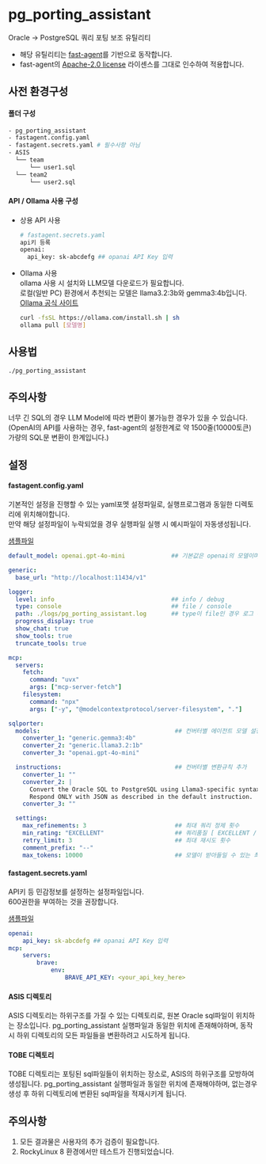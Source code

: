 # pg_porting_assistant
Oracle -> PostgreSQL 쿼리 포팅 보조 유틸리티  
* 해당 유틸리티는 [fast-agent](https://github.com/evalstate/fast-agent)를 기반으로 동작합니다.  
* fast-agent의 [Apache-2.0 license](LICENSE) 라이센스를 그대로 인수하여 적용합니다.  

## 사전 환경구성
#### 폴더 구성
```bash
- pg_porting_assistant
- fastagent.config.yaml
- fastagent.secrets.yaml # 필수사항 아님
- ASIS
  └── team
      └── user1.sql
  └── team2
      └── user2.sql
```
#### API / Ollama 사용 구성
- 상용 API 사용  
  ```bash
  # fastagent.secrets.yaml
  api키 등록
  openai:
    api_key: sk-abcdefg ## opanai API Key 입력
  ```
- Ollama 사용  
  ollama 사용 시 설치와 LLM모델 다운로드가 필요합니다.  
  로컬(일반 PC) 환경에서 추천되는 모델은 llama3.2:3b와 gemma3:4b입니다.  
  [Ollama 공식 사이트](https://ollama.com)  
  ```bash
  curl -fsSL https://ollama.com/install.sh | sh
  ollama pull [모델명]
  ```

## 사용법
```bash
./pg_porting_assistant
```

## 주의사항
너무 긴 SQL의 경우 LLM Model에 따라 변환이 불가능한 경우가 있을 수 있습니다.  
(OpenAI의 API를 사용하는 경우, fast-agent의 설정한계로 약 1500줄(10000토큰) 가량의 SQL문 변환이 한계입니다.)  

## 설정
#### fastagent.config.yaml
기본적인 설정을 진행할 수 있는 yaml포멧 설정파일로, 실행프로그램과 동일한 디렉토리에 위치해야합니다.  
만약 해당 설정파일이 누락되었을 경우 실행파일 실행 시 예시파일이 자동생성됩니다.

[샘플파일](config_sample/fastagent.config.yaml)
```yaml
default_model: openai.gpt-4o-mini             ## 기본값은 openai의 모델이며, openai의 API키 설정이 필요합니다.

generic:
  base_url: "http://localhost:11434/v1"

logger:
  level: info                                 ## info / debug
  type: console                               ## file / console
  path: ./logs/pg_porting_assistant.log       ## type이 file인 경우 로그 위치
  progress_display: true
  show_chat: true
  show_tools: true
  truncate_tools: true

mcp:
  servers:
    fetch:
      command: "uvx"
      args: ["mcp-server-fetch"]
    filesystem:
      command: "npx"
      args: ["-y", "@modelcontextprotocol/server-filesystem", "."]

sqlporter:
  models:                                      ## 컨버터별 에이전트 모델 설정
    converter_1: "generic.gemma3:4b"
    converter_2: "generic.llama3.2:1b"
    converter_3: "openai.gpt-4o-mini"

  instructions:                                ## 컨버터별 변환규칙 추가
    converter_1: ""
    converter_2: |
      Convert the Oracle SQL to PostgreSQL using Llama3-specific syntax rules.
      Respond ONLY with JSON as described in the default instruction.
    converter_3: ""

  settings:
    max_refinements: 3                         ## 최대 쿼리 정제 횟수
    min_rating: "EXCELLENT"                    ## 쿼리품질 [ EXCELLENT / GOOD ]
    retry_limit: 3                             ## 최대 재시도 횟수
    comment_prefix: "--"
    max_tokens: 10000                          ## 모델이 받아들일 수 있는 최대 token 수 (OpenAI API 사용시)
```

#### fastagent.secrets.yaml
API키 등 민감정보를 설정하는 설정파일입니다.  
600권한을 부여하는 것을 권장합니다.

[샘플파일](config_sample/fastagent.secrets.yaml)
```yaml
openai:
    api_key: sk-abcdefg ## opanai API Key 입력
mcp:
    servers:
        brave:
            env:
                BRAVE_API_KEY: <your_api_key_here>
```

#### ASIS 디렉토리
ASIS 디렉토리는 하위구조를 가질 수 있는 디렉토리로, 원본 Oracle sql파일이 위치하는 장소입니다.
pg_porting_assistant 실행파일과 동일한 위치에 존재해야하며, 동작 시 하위 디렉토리의 모든 파일들을 변환하려고 시도하게 됩니다.

#### TOBE 디렉토리
TOBE 디렉토리는 포팅된 sql파일들이 위치하는 장소로, ASIS의 하위구조를 모방하여 생성됩니다.
pg_porting_assistant 실행파일과 동일한 위치에 존재해야하며, 없는경우 생성 후 하위 디렉토리에 변환된 sql파일을 적재시키게 됩니다.

## 주의사항
1. 모든 결과물은 사용자의 추가 검증이 필요합니다.
2. RockyLinux 8 환경에서만 테스트가 진행되었습니다.
